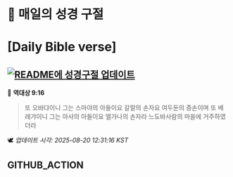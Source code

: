 # 🙏 매일의 성경 구절
# [Daily Bible verse]
## [![README에 성경구절 업데이트](https://github.com/DONGSUKA/first_test/actions/workflows/update-readme-bible.yml/badge.svg)](https://github.com/DONGSUKA/first_test/actions/workflows/update-readme-bible.yml)
<!-- START_BIBLE_VERSE -->
📖 **역대상 9:16**
> 또 오바댜이니 그는 스마야의 아들이요 갈랄의 손자요 여두둔의 증손이며 또 베레갸이니 그는 아사의 아들이요 엘가나의 손자라 느도바사람의 마을에 거주하였더라

🕊️ _업데이트 시각: 2025-08-20 12:31:16 KST_
  <!-- END_BIBLE_VERSE -->
## GITHUB_ACTION
